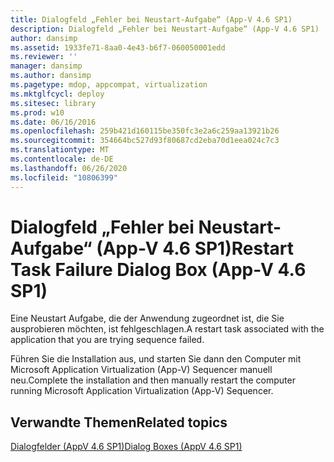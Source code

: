 ```yaml
---
title: Dialogfeld „Fehler bei Neustart-Aufgabe“ (App-V 4.6 SP1)
description: Dialogfeld „Fehler bei Neustart-Aufgabe“ (App-V 4.6 SP1)
author: dansimp
ms.assetid: 1933fe71-8aa0-4e43-b6f7-060050001edd
ms.reviewer: ''
manager: dansimp
ms.author: dansimp
ms.pagetype: mdop, appcompat, virtualization
ms.mktglfcycl: deploy
ms.sitesec: library
ms.prod: w10
ms.date: 06/16/2016
ms.openlocfilehash: 259b421d160115be350fc3e2a6c259aa13921b26
ms.sourcegitcommit: 354664bc527d93f80687cd2eba70d1eea024c7c3
ms.translationtype: MT
ms.contentlocale: de-DE
ms.lasthandoff: 06/26/2020
ms.locfileid: "10806399"
---
```

# <span data-ttu-id="31495-103">Dialogfeld „Fehler bei Neustart-Aufgabe“ (App-V 4.6 SP1)</span><span class="sxs-lookup"><span data-stu-id="31495-103">Restart Task Failure Dialog Box (App-V 4.6 SP1)</span></span>


<span data-ttu-id="31495-104">Eine Neustart Aufgabe, die der Anwendung zugeordnet ist, die Sie ausprobieren möchten, ist fehlgeschlagen.</span><span class="sxs-lookup"><span data-stu-id="31495-104">A restart task associated with the application that you are trying sequence failed.</span></span>

<span data-ttu-id="31495-105">Führen Sie die Installation aus, und starten Sie dann den Computer mit Microsoft Application Virtualization (App-V) Sequencer manuell neu.</span><span class="sxs-lookup"><span data-stu-id="31495-105">Complete the installation and then manually restart the computer running Microsoft Application Virtualization (App-V) Sequencer.</span></span>

## <span data-ttu-id="31495-106">Verwandte Themen</span><span class="sxs-lookup"><span data-stu-id="31495-106">Related topics</span></span>


[<span data-ttu-id="31495-107">Dialogfelder (AppV 4.6 SP1)</span><span class="sxs-lookup"><span data-stu-id="31495-107">Dialog Boxes (AppV 4.6 SP1)</span></span>](dialog-boxes--appv-46-sp1-.md)

 

 





